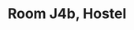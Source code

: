 ---
basin: 'No'
cudn: true
floor: Ground
grade: 1
images:
- /room_database/images/h/J4b_1.jpg
- /room_database/images/h/j4b_2.jpg
- /room_database/images/h/j4b_3.jpg
living_room: 'No'
location: Hostel
name: J4b
network: Wired and Wireless
title: Room J4b, Hostel
---